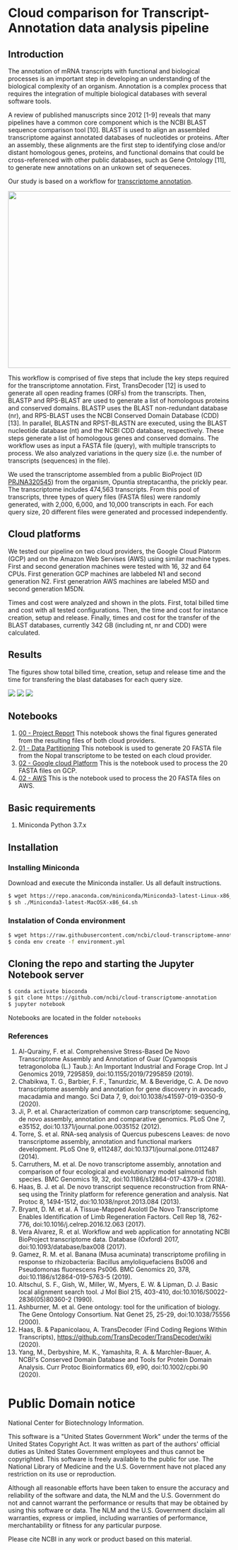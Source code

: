 # Cloud comparison for Transcript-Annotation data analysis pipeline

## Introduction

The annotation of mRNA transcripts with functional and biological processes is an important step in developing an understanding of the biological complexity of an organism. Annotation is a complex process that requires the integration of multiple biological databases with several software tools.
 
A review of published manuscripts since 2012 [1-9] reveals that many pipelines have a common core component which is the NCBI BLAST sequence comparison tool [10]. BLAST is used to align an assembled transcriptome against annotated databases of nucleotides or proteins. After an assembly, these alignments are the first step to identifying close and/or distant homologous genes, proteins, and functional domains that could be cross-referenced with other public databases, such as Gene Ontology [11], to generate new annotations on an unkown set of sequeneces.

Our study is based on a workflow for [transcriptome annotation](https://github.com/ncbi/cwl-ngs-workflows-cbb/blob/master/workflows/Annotation/transcriptome_annotation.cwl). 

<img src="./doc/transcriptome_annotation.cwl.png" width="600" height="400"/>

This workflow is comprised of five steps that include the key steps required for the transcriptome annotation. First, TransDecoder [12] is used to generate all open reading frames (ORFs) from the transcripts. Then, BLASTP and RPS-BLAST are used to generate a list of homologous proteins and conserved domains. BLASTP uses the BLAST non-redundant database (nr), and RPS-BLAST uses the NCBI Conserved Domain Database (CDD)[13]. In parallel, BLASTN and RPST-BLASTN are executed, using the BLAST nucleotide database (nt) and the NCBI CDD database, respectively. These steps generate a list of homologous genes and conserved domains. The workflow uses as input a FASTA file (query), with multiple transcripts to process. We also analyzed variations in the query size (i.e. the number of transcripts (sequences) in the file).
 
We used the transcriptome assembled from a public BioProject (ID [PRJNA320545](https://www.ncbi.nlm.nih.gov/bioproject/PRJNA320545)) from the organism, Opuntia streptacantha, the prickly pear. The transcriptome includes 474,563 transcripts. From this pool of transcripts, three types of query files (FASTA files) were randomly generated, with 2,000, 6,000, and 10,000 transcripts in each. For each query size, 20 different files were generated and processed independently.

## Cloud platforms

We tested our pipeline on two cloud providers, the Google Cloud Platorm (GCP) and on the Amazon Web Servises (AWS) using similar machine types. First and second generation machines were tested with 16, 32 and 64 CPUs. First generation GCP machines are labbeled N1 and second generation N2. First generatrion AWS machines are labeled M5D and second generation M5DN.
 
Times and cost were analyzed and shown in the plots. First, total billed time and cost with all tested configurations. Then, the time and cost for instance creation, setup and release. Finally, times and cost for the transfer of the BLAST databases, currently 342 GB (including nt, nr and CDD) were calculated.

## Results

The figures show total billed time, creation, setup and release time and the time for transfering the blast databases for each query size.

<img src="./doc/2000.png"/>

<img src="./doc/6000.png"/>

<img src="./doc/10000.png"/>

## Notebooks

 1. [00 - Project Report](./notebooks/00%20-%20Project%20Report.ipynb) This notebook shows the final figures generated from the resulting files of both cloud providers.
 2. [01 - Data Partitioning](./notebooks/01%20-%20Data%20Partitioning.ipynb) This notebook is used to generate 20 FASTA file from the Nopal transcriptome to be tested on each cloud provider.
 3. [02 - Google cloud Platform](./notebooks/02%20-%20Google%20cloud%20Platform.ipynb) This is the notebook used to process the 20 FASTA files on GCP.
 4. [02 - AWS](./notebooks/02%20-%20AWS.ipynb)  This is the notebook used to process the 20 FASTA files on AWS.

## Basic requirements

1. Miniconda Python 3.7.x

## Installation

### Installing Miniconda

Download and execute the Miniconda installer. Us all default instructions. 

```bash
$ wget https://repo.anaconda.com/miniconda/Miniconda3-latest-Linux-x86_64.sh
$ sh ./Miniconda3-latest-MacOSX-x86_64.sh
```

### Instalation of Conda environment

```bash
$ wget https://raw.githubusercontent.com/ncbi/cloud-transcriptome-annotation/master/environment.yml
$ conda env create -f environment.yml
```

## Cloning the repo and starting the Jupyter Notebook server

```bash
$ conda activate bioconda
$ git clone https://github.com/ncbi/cloud-transcriptome-annotation
$ jupyter notebook
```

Notebooks are located in the folder `notebooks`

### References

1.	Al-Qurainy, F. et al. Comprehensive Stress-Based De Novo Transcriptome Assembly and Annotation of Guar (Cyamopsis tetragonoloba (L.) Taub.): An Important Industrial and Forage Crop. Int J Genomics 2019, 7295859, doi:10.1155/2019/7295859 (2019).
2.	Chabikwa, T. G., Barbier, F. F., Tanurdzic, M. & Beveridge, C. A. De novo transcriptome assembly and annotation for gene discovery in avocado, macadamia and mango. Sci Data 7, 9, doi:10.1038/s41597-019-0350-9 (2020).
3.	Ji, P. et al. Characterization of common carp transcriptome: sequencing, de novo assembly, annotation and comparative genomics. PLoS One 7, e35152, doi:10.1371/journal.pone.0035152 (2012).
4.	Torre, S. et al. RNA-seq analysis of Quercus pubescens Leaves: de novo transcriptome assembly, annotation and functional markers development. PLoS One 9, e112487, doi:10.1371/journal.pone.0112487 (2014).
5.	Carruthers, M. et al. De novo transcriptome assembly, annotation and comparison of four ecological and evolutionary model salmonid fish species. BMC Genomics 19, 32, doi:10.1186/s12864-017-4379-x (2018).
6.	Haas, B. J. et al. De novo transcript sequence reconstruction from RNA-seq using the Trinity platform for reference generation and analysis. Nat Protoc 8, 1494-1512, doi:10.1038/nprot.2013.084 (2013).
7.	Bryant, D. M. et al. A Tissue-Mapped Axolotl De Novo Transcriptome Enables Identification of Limb Regeneration Factors. Cell Rep 18, 762-776, doi:10.1016/j.celrep.2016.12.063 (2017).
8.	Vera Alvarez, R. et al. Workflow and web application for annotating NCBI BioProject transcriptome data. Database (Oxford) 2017, doi:10.1093/database/bax008 (2017).
9.	Gamez, R. M. et al. Banana (Musa acuminata) transcriptome profiling in response to rhizobacteria: Bacillus amyloliquefaciens Bs006 and Pseudomonas fluorescens Ps006. BMC Genomics 20, 378, doi:10.1186/s12864-019-5763-5 (2019).
10.	Altschul, S. F., Gish, W., Miller, W., Myers, E. W. & Lipman, D. J. Basic local alignment search tool. J Mol Biol 215, 403-410, doi:10.1016/S0022-2836(05)80360-2 (1990).
11.	Ashburner, M. et al. Gene ontology: tool for the unification of biology. The Gene Ontology Consortium. Nat Genet 25, 25-29, doi:10.1038/75556 (2000).
12.	Haas, B. & Papanicolaou, A. TransDecoder (Find Coding Regions Within Transcripts), <https://github.com/TransDecoder/TransDecoder/wiki> (2020).
13.	Yang, M., Derbyshire, M. K., Yamashita, R. A. & Marchler-Bauer, A. NCBI's Conserved Domain Database and Tools for Protein Domain Analysis. Curr Protoc Bioinformatics 69, e90, doi:10.1002/cpbi.90 (2020).
  

# Public Domain notice

National Center for Biotechnology Information.

This software is a "United States Government Work" under the terms of the United States
Copyright Act. It was written as part of the authors' official duties as United States
Government employees and thus cannot be copyrighted. This software is freely available
to the public for use. The National Library of Medicine and the U.S. Government have not
 placed any restriction on its use or reproduction.

Although all reasonable efforts have been taken to ensure the accuracy and reliability
of the software and data, the NLM and the U.S. Government do not and cannot warrant the
performance or results that may be obtained by using this software or data. The NLM and
the U.S. Government disclaim all warranties, express or implied, including warranties
of performance, merchantability or fitness for any particular purpose.

Please cite NCBI in any work or product based on this material.
